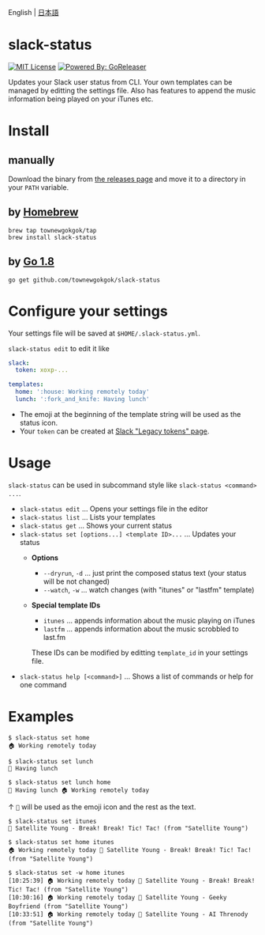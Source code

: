 English | [日本語](README.ja.md)

# slack-status

[![MIT License](https://img.shields.io/badge/license-MIT-brightgreen.svg?style=flat-square)](LICENSE)
[![Powered By: GoReleaser](https://img.shields.io/badge/powered%20by-goreleaser-green.svg?style=flat-square)](https://github.com/goreleaser)

Updates your Slack user status from CLI.
Your own templates can be managed by editting the settings file.
Also has features to append the music information being played on your iTunes etc.

# Install

## manually

Download the binary from [the releases page](../../releases) and move it to a directory in your `PATH` variable.

## by [Homebrew](https://brew.sh/)

```
brew tap townewgokgok/tap
brew install slack-status
```

## by [Go 1.8](https://golang.org/)

```
go get github.com/townewgokgok/slack-status
```

# Configure your settings

Your settings file will be saved at `$HOME/.slack-status.yml`.

`slack-status edit` to edit it like

```yaml
slack:
  token: xoxp-...

templates:
  home: ':house: Working remotely today'
  lunch: ':fork_and_knife: Having lunch'
```

- The emoji at the beginning of the template string will be used as the status icon.
- Your `token` can be created at [Slack "Legacy tokens" page](https://api.slack.com/custom-integrations/legacy-tokens).

# Usage

`slack-status` can be used in subcommand style like `slack-status <command> ...`.

- `slack-status edit` … Opens your settings file in the editor
- `slack-status list` … Lists your templates
- `slack-status get` … Shows your current status
- `slack-status set [options...] <template ID>...` … Updates your status
  - **Options**
    - `--dryrun`, `-d` … just print the composed status text (your status will be not changed)
    - `--watch`, `-w` … watch changes (with "itunes" or "lastfm" template)
  - **Special template IDs**
    - `itunes` … appends information about the music playing on iTunes
    - `lastfm` … appends information about the music scrobbled to last.fm
    
    These IDs can be modified by editting `template_id` in your settings file.
- `slack-status help [<command>]` … Shows a list of commands or help for one command

# Examples

```
$ slack-status set home
🏠 Working remotely today
```

```
$ slack-status set lunch
🍴 Having lunch
```

```
$ slack-status set lunch home
🍴 Having lunch 🏠 Working remotely today
```

↑ `🍴` will be used as the emoji icon and the rest as the text.

```
$ slack-status set itunes
🎵 Satellite Young - Break! Break! Tic! Tac! (from "Satellite Young")
```

```
$ slack-status set home itunes
🏠 Working remotely today 🎵 Satellite Young - Break! Break! Tic! Tac! (from "Satellite Young")
```

```
$ slack-status set -w home itunes
[10:25:39] 🏠 Working remotely today 🎵 Satellite Young - Break! Break! Tic! Tac! (from "Satellite Young")
[10:30:16] 🏠 Working remotely today 🎵 Satellite Young - Geeky Boyfriend (from "Satellite Young")
[10:33:51] 🏠 Working remotely today 🎵 Satellite Young - AI Threnody (from "Satellite Young")
```
